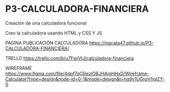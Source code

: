 # P3-CALCULADORA-FINANCIERA

Creación de una calculadora funcional

Creo la calculadora usando HTML y CSS Y JS


PAGINA PUBLICACIÓN CALCULADORA
https://macata47.github.io/P3-CALCULADORA-FINANCIERA/

TRELLO
https://trello.com/b/u7FwiVIJ/calculadora-financiera

WIREFRAME
https://www.figma.com/file/4dpf7qODezlOBJHAigHHxD/Wireframe-Calculator?type=design&node-id=0-1&mode=design&t=hq9v1UGrqV1iqlZY-0


